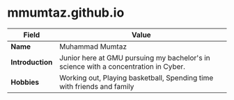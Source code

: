 # mmumtaz.github.io

| **Field** | **Value** |
|-----------|-----------|
| **Name** | Muhammad Mumtaz |
| **Introduction** |Junior here at GMU pursuing my bachelor's in science with a concentration in Cyber. |
| **Hobbies** | Working out, Playing basketball, Spending time with friends and family |

